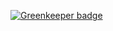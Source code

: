
[![Greenkeeper badge](https://badges.greenkeeper.io/Hongarc/server-dut.svg)](https://greenkeeper.io/)
